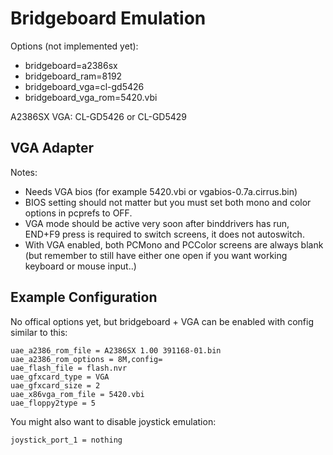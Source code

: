 # Bridgeboard Emulation

Options (not implemented yet):

- bridgeboard=a2386sx
- bridgeboard_ram=8192
- bridgeboard_vga=cl-gd5426
- bridgeboard_vga_rom=5420.vbi

A2386SX
VGA: CL-GD5426 or CL-GD5429

## VGA Adapter

Notes:

* Needs VGA bios (for example 5420.vbi or vgabios-0.7a.cirrus.bin)
* BIOS setting should not matter but you must set both mono and color options
  in pcprefs to OFF.
* VGA mode should be active very soon after binddrivers has run, END+F9 press
  is required to switch screens, it does not autoswitch. 
* With VGA enabled, both PCMono and PCColor screens are always blank (but
  remember to still have either one open if you want working keyboard or
  mouse input..) 

## Example Configuration

No offical options yet, but bridgeboard + VGA can be enabled with config
similar to this:

    uae_a2386_rom_file = A2386SX 1.00 391168-01.bin
    uae_a2386_rom_options = 8M,config=
    uae_flash_file = flash.nvr
    uae_gfxcard_type = VGA
    uae_gfxcard_size = 2
    uae_x86vga_rom_file = 5420.vbi
    uae_floppy2type = 5

You might also want to disable joystick emulation:

    joystick_port_1 = nothing
